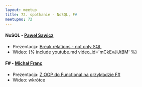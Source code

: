 ```yaml
---
layout: meetup
title: 72. spotkanie - NoSQL, F#
meetupno: 72
---
```


#### NoSQL  - [Paweł Sawicz](http://twitter.com/sawiczpawel)
* Prezentacja: [Break relations - not only SQL]()
* Wideo: {% include youtube.md video_id='mCkEvJiJtBM' %}

#### F# - [Michał Franc](http://www.mfranc.com/)
* Prezentacja: [Z OOP do Functional na przykładzie F#]()
* Wideo:  wkrótce
